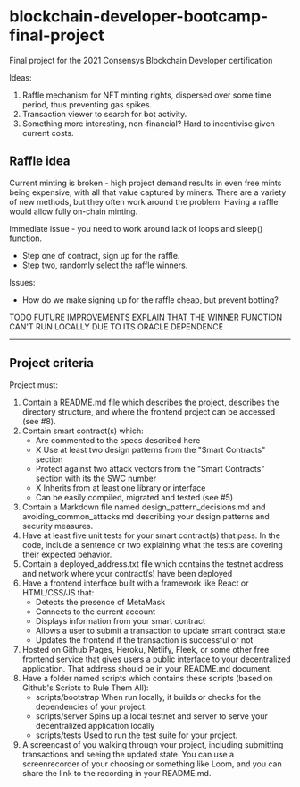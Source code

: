 # blockchain-developer-bootcamp-final-project
Final project for the 2021 Consensys Blockchain Developer certification

Ideas:

1. Raffle mechanism for NFT minting rights, dispersed over some time period,
  thus preventing gas spikes.
2. Transaction viewer to search for bot activity.
3. Something more interesting, non-financial? Hard to incentivise given current
  costs.

## Raffle idea

Current minting is broken - high project demand results in even free mints
being expensive, with all that value captured by miners. There are a variety of
new methods, but they often work around the problem. Having a raffle would
allow fully on-chain minting.

Immediate issue - you need to work around lack of loops and sleep() function.



- Step one of contract, sign up for the raffle.  
- Step two, randomly select the raffle winners.


Issues:
- How do we make signing up for the raffle cheap, but prevent botting?


TODO FUTURE IMPROVEMENTS
EXPLAIN THAT THE WINNER FUNCTION CAN'T RUN LOCALLY DUE TO ITS ORACLE DEPENDENCE

<!-- 



## Bot viz

Look at 'true' ownership of NFTS - we can probably identify bot activity by
look at tumble. -->

---
## Project criteria

Project must:

1. Contain a README.md file which describes the project, describes the directory structure, and where the frontend project can be accessed (see #8).
2. Contain smart contract(s) which:
   -  Are commented to the specs described here
   -   X Use at least two design patterns from the "Smart Contracts" section
   -   Protect against two attack vectors from the "Smart Contracts" section with its the SWC number
   -   X Inherits from at least one library or interface
   -   Can be easily compiled, migrated and tested (see #5)
3. Contain a Markdown file named design_pattern_decisions.md and avoiding_common_attacks.md describing your design patterns and security measures.
4. Have at least five unit tests for your smart contract(s) that pass. In the code, include a sentence or two explaining what the tests are covering their expected behavior.
5. Contain a deployed_address.txt file which contains the testnet address and network where your contract(s) have been deployed
6. Have a frontend interface built with a framework like React or HTML/CSS/JS that:
     - Detects the presence of MetaMask
     - Connects to the current account
     - Displays information from your smart contract
     - Allows a user to submit a transaction to update smart contract state
     - Updates the frontend if the transaction is successful or not
7. Hosted on Github Pages, Heroku, Netlify, Fleek, or some other free frontend service that gives users a public interface to your decentralized application. That address should be in your README.md document.
8. Have a folder named scripts which contains these scripts (based on Github's Scripts to Rule Them All):
   - scripts/bootstrap When run locally, it builds or checks for the dependencies of your project.
   - scripts/server Spins up a local testnet and server to serve your decentralized application locally
   - scripts/tests Used to run the test suite for your project.
9. A screencast of you walking through your project, including submitting transactions and seeing the updated state. You can use a screenrecorder of your choosing or something like Loom, and you can share the link to the recording in your README.md.